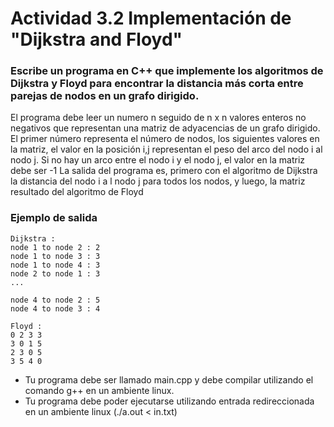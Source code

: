 # Actividad 3.2 Implementación de "Dijkstra and Floyd"

### Escribe un programa en C++ que implemente los algoritmos de Dijkstra y Floyd para encontrar la distancia más corta entre parejas de nodos en un grafo dirigido. 

El programa debe leer un numero n seguido de n x n valores enteros no negativos que representan una matriz de adyacencias de un grafo dirigido.
El primer número representa el número de nodos, los siguientes valores en la matriz, el valor en la posición i,j representan el peso del arco del nodo i al nodo j. Si no hay un arco entre el nodo i y el nodo j, el valor en la matriz debe ser -1
La salida del programa es, primero con el algoritmo de Dijkstra la distancia del nodo i a l nodo j para todos los nodos, y luego, la matriz resultado del algoritmo de Floyd

### Ejemplo de salida
~~~
Dijkstra :
node 1 to node 2 : 2
node 1 to node 3 : 3
node 1 to node 4 : 3
node 2 to node 1 : 3
...

node 4 to node 2 : 5
node 4 to node 3 : 4

Floyd :
0 2 3 3
3 0 1 5
2 3 0 5
3 5 4 0
~~~
- Tu programa debe ser llamado main.cpp y debe compilar utilizando el comando g++ en un ambiente linux.
- Tu programa debe poder ejecutarse utilizando entrada redireccionada en un ambiente linux 
(./a.out < in.txt)